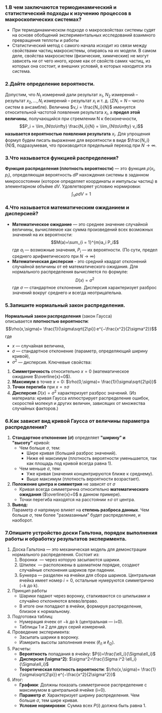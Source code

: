 ### 1.**В чем заключаются термодинамический и статистический подходы к изучению процессов в макроскопических системах?**
- При термодинамическом подходе о макросвойствах системы судят на основе обобщений экспериментальных исследований взаимного превращения теплоты и работы
- Статистический метод с самого начала исходит из связи между свойствами частиц макросистемы, опираясь на их модели. 
В самом деле, свойства макросистем (физические, химические) не могут зависеть ни от чего иного, кроме как от свойств самих частиц, из которых она состоит, и внешних условий, в которых находится эта система.

### 2.**Дайте определение вероятности.**
Допустим, что $N_1$ измерений дали результат $х_1$, $N_2$ измерений – результат $х_2, \dots, N_i$ измерений – результат $х_i$ и т. д. ($\Sigma N_i = N$ – число систем в ансамбле). Величина $ν_i = \frac{N_i}{N}$ именуется относительной частотой появления результата $х_i$, а **предел этой величины**, получающийся при стремлении N к бесконечности, 
$$P_i = \lim_{N\to\infty} \frac{N_i}{N} = \lim_{N\to\infty} v_i$$ 
**называется вероятностью появления результата** $x_i$. Для упрощения формул будем писать выражение для вероятности в виде $\frac{N_i}{N}$, подразумевая, что производится предельный переход при $N \to \infty$.

### 3.**Что называется функцией распределения?**
**Функция распределения (плотность вероятности)** — это функция $\rho(x_i,p_i)$, определяющая вероятность $dP$ нахождения системы в заданном микросостоянии (которое определяет координаты и импульсы частиц) в элементарном объёме $dV$. Удовлетворяет условию нормировки: 
$$\int_V\rho dV=1$$

### 4.**Что называется математическим ожиданием и дисперсией?**
- **Математическое ожидание** — это среднее значение случайной величины, вычисляемое как сумма произведений всех возможных значений на их вероятности: 
	$$M(a)=\sum_{i = 1}^{m}a_i P_i$$ 
	где $a_i$ — возможные значения, $P_i$ — их вероятности. (По сути, предел среднего арифметического при $N\to\infty$)
- **Математическая дисперсия** - это средний квадрат отклонений случайной величины от её математического ожидания. Для нормального распределения вычисляется по формуле: 
	$$D(x)=\sigma^2$$
	где $\sigma$ — стандартное отклонение. Дисперсия характеризует разброс значений вокруг среднего и всегда неотрицательна.

### 5.**Запишите нормальный закон распределения.**
**Нормальный закон распределения** (закон Гаусса) описывается **плотностью вероятности**: 
$$\rho(x,\sigma)= \frac{1}{\sigma\sqrt{2\pi}} e^{−\frac{x^2}{2\sigma^2}}$$ 
где
- $x$ — случайная величина,
- $\sigma$ — стандартное отклонение (параметр, определяющий ширину кривой),
- $\sigma^2$ — дисперсия.
Ключевые свойства:
1. **Симметричность** относительно $x=0$ (математическое ожидание $\overline{x}=0$).
2. **Максимум** в точке $x=0$: $\rho(0,\sigma)= \frac{1}{\sigma\sqrt{2\pi}}$
3. **Точки перегиба** при $x=\pm\sigma$
4. **Дисперсия** $D(x)=\sigma^2$ характеризует разброс значений.
(Из материала: кривая Гаусса иллюстрирует распределение ошибок, скоростей молекул и других величин, зависящих от множества случайных факторов.)

### 6.**Как зависит вид кривой Гаусса от величины параметра распределения?**
1. **Стандартное отклонение ($\sigma$)** определяет **"ширину" и "высоту"** кривой:
	- Чем больше $\sigma$, тем:
		- Шире кривая (больший разброс значений).
		- Ниже её максимум (плотность вероятности уменьшается, так как площадь под кривой всегда равна 1).
	- Чем меньше $\sigma$, тем:
		- Уже кривая (значения концентрируются ближе к среднему).
		- Выше максимум (плотность вероятности возрастает).
2. **Положение центра и симметрия** не зависят от $\sigma$
	- Кривая всегда симметрична относительно **математического ожидания** ($\overline{x}=0$ в данном примере).
	- Точки перегиба находятся на расстоянии $\pm\sigma$ от центра.
3. **Вывод:**  
	Параметр $\sigma$ напрямую влияет на **степень разброса данных**. Чем больше $\sigma$, тем более "размазанным" будет распределение, и наоборот.

### 7.**Опишите устройство доски Гальтона, порядок выполнения работы и обработку результатов эксперимента.**
1. Доска Гальтона — это механическая модель для демонстрации нормального распределения. Состоит из:
	1. Воронки  — через которую засыпаются шарики.
	2. Шпилек  — расположены в шахматном порядке, создают случайные отклонения шариков при падении.
	3. Бункера — разделен на ячейки для сбора шариков. Центральная ячейка имеет номер $i=0$, остальные нумеруются симметрично (−k до k).
2. Принцип работы
	- Шарики падают через воронку, сталкиваются со шпильками и случайно отклоняются влево/вправо.
	- В итоге они попадают в ячейки, формируя распределение, близкое к нормальному.
3. Подготовка таблиц:
	- Нумерация ячеек от −k до k (центральная — i=0).
	- Таблицы 1 и 2 для двух серий измерений.
4. Проведение эксперимента:
	- Засыпать шарики в воронку.
	- Измерить высоты заполнения ячеек ($\ell_{i1}$ и $\ell_{i2}$).
5. Расчеты:
	- **Вероятность** попадания в ячейку:
		$P(i)=\frac{\ell_i}{\Sigma\ell_i}$
	- **Дисперсия (\sigma^2)**:
		$\sigma^2=\frac{\Sigma i^2⋅\ell_i}{\Sigma\ell_i}$
	- **Теоретическая плотность вероятности**:
		$\rho(x,\sigma)= \frac{1}{\sigma\sqrt{2\pi}} e^{−\frac{x^2}{2\sigma^2}}$
6. Итог:
	- **Графики**: Должны показать симметричное распределение с максимумом в центральной ячейке (i=0).
	- **Параметр $\sigma$**: Характеризует ширину распределения. Чем больше $\sigma$, тем шире кривая.
	- **Условие нормировки**: Сумма всех $P(i)$ должна быть равна 1.

